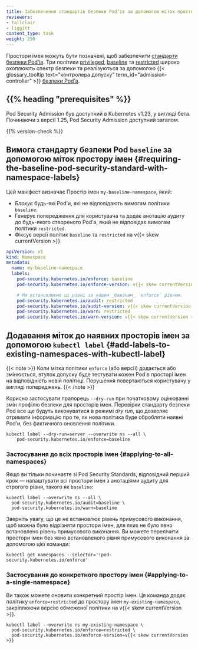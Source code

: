 ```yaml
---
title: Забезпечення стандартів безпеки Podʼів за допомогою міток простору імен
reviewers:
- tallclair
- liggitt
content_type: task
weight: 250
---
```


Простори імен можуть бути позначені, щоб забезпечити [стандарти безпеки Podʼів](/docs/concepts/security/pod-security-standards). Три політики [privileged](/docs/concepts/security/pod-security-standards/#privileged), [baseline](/docs/concepts/security/pod-security-standards/#baseline) та [restricted](/docs/concepts/security/pod-security-standards/#restricted) широко охоплюють спектр безпеки та реалізуються за допомогою {{< glossary_tooltip
text="контролера допуску" term_id="admission-controller" >}} [безпеки Podʼа](/docs/concepts/security/pod-security-admission/).

## {{% heading "prerequisites" %}}

Pod Security Admission був доступний в Kubernetes v1.23, у вигляді бета. Починаючи з версії 1.25, Pod Security Admission доступний загалом.

{{% version-check %}}

## Вимога стандарту безпеки Pod `baseline` за допомогою міток простору імен {#requiring-the-baseline-pod-security-standard-with-namespace-labels}

Цей маніфест визначає Простір імен `my-baseline-namespace`, який:

- _Блокує_ будь-які Podʼи, які не відповідають вимогам політики `baseline`.
- Генерує попередження для користувача та додає анотацію аудиту до будь-якого створеного Podʼа, який не відповідає вимогам політики `restricted`.
- Фіксує версії політик `baseline` та `restricted` на v{{< skew currentVersion >}}.

```yaml
apiVersion: v1
kind: Namespace
metadata:
  name: my-baseline-namespace
  labels:
    pod-security.kubernetes.io/enforce: baseline
    pod-security.kubernetes.io/enforce-version: v{{< skew currentVersion >}}

    # Ми встановлюємо ці рівні за нашим _бажаним_ `enforce` рівнем.
    pod-security.kubernetes.io/audit: restricted
    pod-security.kubernetes.io/audit-version: v{{< skew currentVersion >}}
    pod-security.kubernetes.io/warn: restricted
    pod-security.kubernetes.io/warn-version: v{{< skew currentVersion >}}
```

## Додавання міток до наявних просторів імен за допомогою `kubectl label` {#add-labels-to-existing-namespaces-with-kubectl-label}

{{< note >}}
Коли мітка політики `enforce` (або версії) додається або змінюється, втулок допуску буде тестувати кожен Pod в просторі імен на відповідність новій політиці. Порушення повертаються користувачу у вигляді попереджень.
{{< /note >}}

Корисно застосувати прапорець `--dry-run` при початковому оцінюванні змін профілю безпеки для просторів імен. Перевірки стандарту безпеки Pod все ще будуть виконуватися в режимі _dry run_, що дозволяє отримати інформацію про те, як нова політика буде обробляти наявні Podʼи, без фактичного оновлення політики.

```shell
kubectl label --dry-run=server --overwrite ns --all \
    pod-security.kubernetes.io/enforce=baseline
```

### Застосування до всіх просторів імен {#applying-to-all-namespaces}

Якщо ви тільки починаєте зі Pod Security Standards, відповідний перший крок — налаштувати всі простори імен з анотаціями аудиту для строгого рівня, такого як `baseline`:

```shell
kubectl label --overwrite ns --all \
  pod-security.kubernetes.io/audit=baseline \
  pod-security.kubernetes.io/warn=baseline
```

Зверніть увагу, що це не встановлює рівень примусового виконання, щоб можна було відрізняти простори імен, для яких не було явно встановлено рівень примусового виконання. Ви можете перелічити простори імен без явно встановленого рівня примусового виконання за допомогою цієї команди:

```shell
kubectl get namespaces --selector='!pod-security.kubernetes.io/enforce'
```

### Застосування до конкретного простору імен {#applying-to-a-single-namespace}

Ви також можете оновити конкретний простір імен. Ця команда додає політику `enforce=restricted` до простору імен `my-existing-namespace`, закріплюючи версію обмеженої політики на v{{< skew currentVersion >}}.

```shell
kubectl label --overwrite ns my-existing-namespace \
  pod-security.kubernetes.io/enforce=restricted \
  pod-security.kubernetes.io/enforce-version=v{{< skew currentVersion >}}
```
